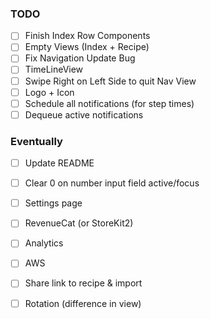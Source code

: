 ### TODO
- [ ] Finish Index Row Components
- [ ] Empty Views (Index + Recipe) 
- [ ] Fix Navigation Update Bug
- [ ] TimeLineView
- [ ] Swipe Right on Left Side to quit Nav View
- [ ] Logo + Icon
- [ ] Schedule all notifications (for step times)
- [ ] Dequeue active notifications

### Eventually
- [ ] Update README
- [ ] Clear 0 on number input field active/focus
- [ ] Settings page
- [ ] RevenueCat (or StoreKit2)
- [ ] Analytics
- [ ] AWS
- [ ] Share link to recipe & import
- [ ] Rotation (difference in view)

